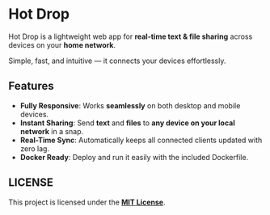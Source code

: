 # Hot Drop

Hot Drop is a lightweight web app for **real-time text & file sharing** across devices on your **home network**.

Simple, fast, and intuitive — it connects your devices effortlessly.

## Features

- **Fully Responsive**: Works **seamlessly** on both desktop and mobile devices.
- **Instant Sharing**: Send **text** and **files** to **any device on your local network** in a snap.
- **Real-Time Sync**: Automatically keeps all connected clients updated with zero lag.
- **Docker Ready**: Deploy and run it easily with the included Dockerfile.

## LICENSE

This project is licensed under the [**MIT License**](LICENSE).
